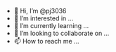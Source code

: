 - 👋 Hi, I’m @pj3036
- 👀 I’m interested in ...
- 🌱 I’m currently learning ...
- 💞️ I’m looking to collaborate on ...
- 📫 How to reach me ...

<!---
pj3036/pj3036 is a ✨ special ✨ repository because its `README.md` (this file) appears on your GitHub profile.
You can click the Preview link to take a look at your changes.
--->
